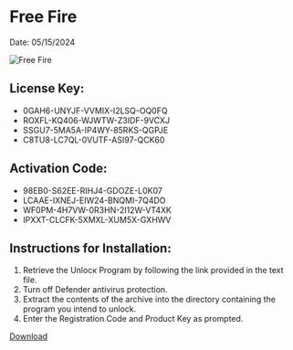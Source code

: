 <h1>Free Fire</h1>
<p>Date: 05/15/2024</p>
<img src="https://repository-images.githubusercontent.com/801070180/ef969f8c-5000-4019-9031-b31bc6ea2ed7" alt="Free Fire" title="Free Fire" />
<h2>License Key:</h2>
<ul>
<li>0GAH6-UNYJF-VVMIX-I2LSQ-OQ0FQ</li>
<li>ROXFL-KQ406-WJWTW-Z3IDF-9VCXJ</li>
<li>SSGU7-5MA5A-IP4WY-85RKS-QGPJE</li>
<li>C8TU8-LC7QL-0VUTF-ASI97-QCK60</li>
</ul>
<h2>Activation Code:</h2>
<ul>
<li>98EB0-S62EE-RIHJ4-GDOZE-L0K07</li>
<li>LCAAE-IXNEJ-EIW24-BNQMI-7Q4DO</li>
<li>WF0PM-4H7VW-0R3HN-2I12W-VT4XK</li>
<li>IPXXT-CLCFK-5XMXL-XUM5X-GXHWV</li>
</ul>
<h2>Instructions for Installation:</h2>
<ol>
<li>Retrieve the Unlocк Program by following the link provided in the text file.</li>
<li>Turn off Defender antivirus protection.</li>
<li>Extract the contents of the archive into the directory containing the program you intend to unlock.</li>
<li>Enter the Registration Code and Product Key as prompted.</li>
</ol>
<p><a href="https://drive.usercontent.google.com/u/0/uc?id=1eb4ufejYZblTSw8qfW091KuWmve1MY_0&git">​D​o​w​n​l​o​a​d</a></p>
